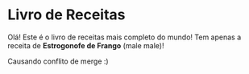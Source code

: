 ﻿# Livro de Receitas

Olá! Este é o livro de receitas mais completo do mundo! Tem apenas a receita de **Estrogonofe de Frango** (male male)!

Causando conflito de merge :)
